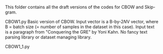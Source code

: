 This folder contains all the draft versions of the codes for CBOW and Skip-gram.

CBOW1.py
Basic version of CBOW. Input vector is a B-by-2*N*V vector, where B = batch size (= number of samples in the dataset in this case). Input text is a paragraph from "Conquering 
the GRE" by Yoni Kahn. No fancy text parsing library or dataset managing library.

CBOW1_1.py
